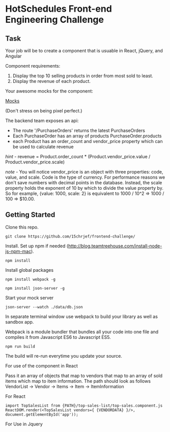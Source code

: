 # HotSchedules Front-end Engineering Challenge

## Task

Your job will be to create a component that is usuable in React, jQuery, and Angular

Component requirements:

1. Display the top 10 selling products in order from most sold to least. 
2. Display the revenue of each product.

Your awesome mocks for the component:

[Mocks](https://drive.google.com/file/d/0B7KmJIsOVjr6YTcwMC11bTBnVGs/view?usp=sharing)

(Don't stress on being pixel perfect.)

The backend team exposes an api:

* The route '/PurchaseOrders' returns the latest PurchaseOrders
* Each PurchaseOrder has an array of products PurchaseOrder.products
* each Product has an order_count and vendor_price property which can be used to calculate revenue

*hint* - revenue = Product.order_count * (Product.vendor_price.value / Product.vendor_price.scale)

*note* - You will notice vendor_price is an object with three properties: code, value, and scale. Code
is the type of currency. For performance reasons we don't save numbers with decimal points in the database. Instead,
the scale property holds the exponent of 10 by which to divide the value property by. So for example,
{value: 1000, scale: 2} is equivalent to 1000 / 10^2 => 1000 / 100 => $10.00.

## Getting Started 

Clone this repo.

`git clone https://github.com/15chrjef/frontend-challenge/`

Install. Set up npm if needed (http://blog.teamtreehouse.com/install-node-js-npm-mac).

`npm install`

Install global packages

`npm install webpack -g`

`npm install json-server -g`

Start your mock server

`json-server --watch ./data/db.json`

In separate terminal window use webpack to build your library as well as sandbox app.  

Webpack is a module bundler that bundles all your code into one file and compiles it
from Javascript ES6 to Javascript ES5.

`npm run build`

The build will re-run everytime you update your source.  

For use of the component in React

Pass it an array of objects that map to vendors that map to an array of sold items which map to item information. 
The path should look as follows 
VendorList -> Vendor -> Items -> Item -> ItemInformation

For React

``
import TopSalesList from {PATH}/top-sales-list/top-sales.component.js
ReactDOM.render(<TopSalesList vendors={ {VENDORDATA} }/>, document.getElementById('app'));
``

For Use in Jquery

